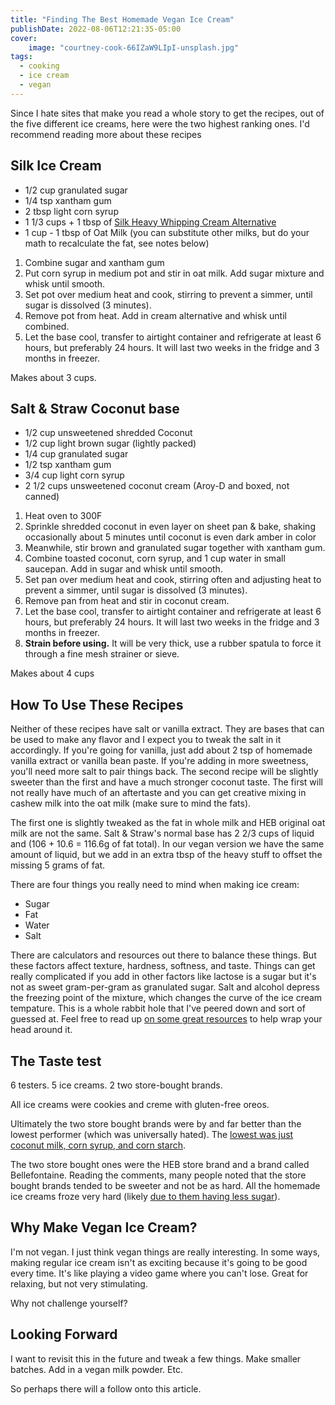 ```yaml
---
title: "Finding The Best Homemade Vegan Ice Cream"
publishDate: 2022-08-06T12:21:35-05:00 
cover:
    image: "courtney-cook-66IZaW9LIpI-unsplash.jpg"
tags:
  - cooking
  - ice cream
  - vegan
---
```


Since I hate sites that make you read a whole story to get the recipes, out of the five different ice creams, here were the two highest ranking ones.
I'd recommend reading more about these recipes


## Silk Ice Cream

- 1/2 cup granulated sugar
- 1/4 tsp xantham gum
- 2 tbsp light corn syrup
- 1 1/3 cups + 1 tbsp  of [Silk Heavy Whipping Cream Alternative](https://silk.com/plant-based-products/creamer/dairy-free-heavy-whipping-cream-alternative/)
- 1 cup - 1 tbsp of Oat Milk (you can substitute other milks, but do your math to recalculate the fat, see notes below)

1. Combine sugar and xantham gum
2. Put corn syrup in medium pot and stir in oat milk. Add sugar mixture and whisk until smooth.
3. Set pot over medium heat and cook, stirring to prevent a simmer, until sugar is dissolved (3 minutes). 
4. Remove pot from heat. Add in cream alternative and whisk until combined.
6. Let the base cool, transfer to airtight container and refrigerate at least 6 hours, but preferably 24 hours. It will last two weeks in the fridge and 3 months in freezer.

Makes about 3 cups.

## Salt & Straw Coconut base

- 1/2 cup unsweetened shredded Coconut
- 1/2 cup light brown sugar (lightly packed)
- 1/4 cup granulated sugar
- 1/2 tsp xantham gum
- 3/4 cup light corn syrup
- 2 1/2 cups unsweetened coconut cream (Aroy-D and boxed, not canned)

1. Heat oven to 300F
2. Sprinkle shredded coconut in even layer on sheet pan & bake, shaking occasionally about 5 minutes until coconut is even dark amber in color
3. Meanwhile, stir brown and granulated sugar together with xantham gum.
4. Combine toasted coconut, corn syrup, and 1 cup water in small saucepan. Add in sugar and whisk until smooth.
5. Set pan over medium heat and cook, stirring often and adjusting heat to prevent a simmer, until sugar is dissolved (3 minutes).
6. Remove pan from heat and stir in coconut cream.
7. Let the base cool, transfer to airtight container and refrigerate at least 6 hours, but preferably 24 hours. It will last two weeks in the fridge and 3 months in freezer.
8. **Strain before using.** It will be very thick, use a rubber spatula to force it through a fine mesh strainer or sieve. 

Makes about 4 cups

## How To Use These Recipes

Neither of these recipes have salt or vanilla extract.
They are bases that can be used to make any flavor and I expect you to tweak the salt in it accordingly.
If you're going for vanilla, just add about 2 tsp of homemade vanilla extract or vanilla bean paste.
If you're adding in more sweetness, you'll need more salt to pair things back.
The second recipe will be slightly sweeter than the first and have a much stronger coconut taste.
The first will not really have much of an aftertaste and you can get creative mixing in cashew milk into the oat milk (make sure to mind the fats).

The first one is slightly tweaked as the fat in whole milk and HEB original oat milk are not the same.
Salt & Straw's normal base has 2 2/3 cups of liquid and (106 + 10.6 = 116.6g of fat total). 
In our vegan version we have the same amount of liquid, but we add in an extra tbsp of the heavy stuff to offset the missing 5 grams of fat.

There are four things you really need to mind when making ice cream:
- Sugar
- Fat
- Water
- Salt

There are calculators and resources out there to balance these things.
But these factors affect texture, hardness, softness, and taste.
Things can get really complicated if you add in other factors like lactose is a sugar but it's not as sweet gram-per-gram as granulated sugar.
Salt and alcohol depress the freezing point of the mixture, which changes the curve of the ice cream tempature.
This is a whole rabbit hole that I've peered down and sort of guessed at.
Feel free to read up [on some great resources](https://icecreamcalc.com/2020/08/09/calculations/) to help wrap your head around it.

## The Taste test
6 testers.
5 ice creams.
2 two store-bought brands.

All ice creams were cookies and creme with gluten-free oreos.

Ultimately the two store bought brands were by and far better than the lowest performer (which was universally hated).
The [lowest was just coconut milk, corn syrup, and corn starch](https://www.bhg.com/recipe/vegan-ice-cream-base/). 

The two store bought ones were the HEB store brand and a brand called Bellefontaine.
Reading the comments, many people noted that the store bought brands tended to be sweeter and not be as hard.
All the homemade ice creams froze very hard (likely [due to them having less sugar](https://icecreamcalc.com/2021/05/31/ice-cream-hardness/)).


## Why Make Vegan Ice Cream?

I'm not vegan.
I just think vegan things are really interesting.
In some ways, making regular ice cream isn't as exciting because it's going to be good every time.
It's like playing a video game where you can't lose.
Great for relaxing, but not very stimulating.

Why not challenge yourself?

## Looking Forward

I want to revisit this in the future and tweak a few things.
Make smaller batches.
Add in a vegan milk powder.
Etc.

So perhaps there will a follow onto this article.